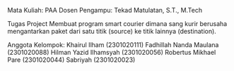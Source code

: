 Mata Kuliah: PAA
Dosen Pengampu: Tekad Matulatan, S.T., M.Tech

Tugas Project
Membuat program smart courier dimana sang kurir berusaha mengantarkan paket dari satu titik (source) ke titik lainnya (destination).

Anggota Kelompok:
Khairul Ilham (2301020111)
Fadhillah Nanda Maulana (2301020088)
Hilman Yazid Ilhamsyah (2301020056)
Robertus Mikhael Pare (2301020044)
Sabriyah (2301020023)
